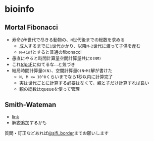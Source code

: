# bioinfo

## Mortal Fibonacci
- 寿命が`M`世代で尽きる動物の、`N`世代後までの総数を求める
  - 成人するまでに`1`世代かかり、以降`M-2`世代に渡って子供を産む
  - `M`->`inf`とすると普通のfibonacci
- 愚直にやると時間計算量空間計算量共に`O(NM)`
- これ[tdpcF](https://tdpc.contest.atcoder.jp/tasks/tdpc_semiexp)に似てるな...と気づき
- 結局時間計算量`O(N)`、空間計算量`O(N+M)`解が書けた
  - `N, M <= 10^8`くらいまでなら1秒以内に計算完了
  - 実は世代ごとに計算する必要はなくて、親と子だけ計算すれば良い
  - 親の総数はqueueを使って管理

## Smith-Wateman
- [link](https://en.wikipedia.org/wiki/Smith–Waterman_algorithm)
- 解説追加するかも

質問・訂正などあれば[@sifi_border](https://twitter.com/sifi_border)までお願いします
